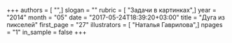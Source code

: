 +++
authors = [ "",]
slogan = ""
rubric = [ "Задачи в картинках",]
year = "2014"
month = "05"
date = "2017-05-24T18:39:20+03:00"
title = "Дуга из пикселей"
first_page = "27"
illustrators = [ "Наталья Гаврилова",]
npages = "1"
in_sample = false
+++
